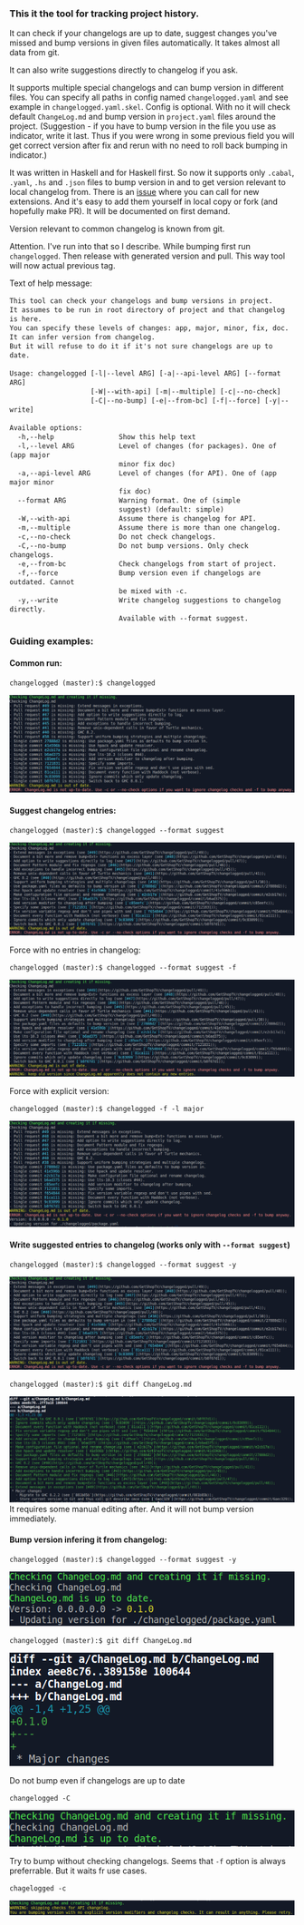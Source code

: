 ### This it the tool for tracking project history.

It can check if your changelogs are up to date, suggest changes you've missed and bump versions in given files automatically.
It takes almost all data from git.

It can also write suggestions directly to changelog if you ask.

It supports multiple special changelogs and can bump version in different files.
You can specify all paths in config named `changelogged.yaml` and see example in `changelogged.yaml.skel`.
Config is optional. With no it will check default `ChangeLog.md` and bump version in `project.yaml` files around the project.
(Suggestion - if you have to bump version in the file you use as indicator, write it last.
Thus if you were wrong in some previous field you will get correct version after fix and rerun with no need to roll back bumping in indicator.)

It was written in Haskell and for Haskell first.
So now it supports only `.cabal`, `.yaml`, `.hs` and `.json` files to bump version in and to get version relevant to local changelog from.
There is an [issue](https://github.com/GetShopTV/changelogged/issues/35) where you can call for new extensions.
And it's easy to add them yourself in local copy or fork (and hopefully make PR). It will be documented on first demand.

Version relevant to common changelog is known from git.

Attention. I've run into that so I describe. While bumping first run `changelogged`. Then release with generated version and pull. This way tool will now actual previous tag.

Text of help message:
```
This tool can check your changelogs and bump versions in project.
It assumes to be run in root directory of project and that changelog is here.
You can specify these levels of changes: app, major, minor, fix, doc.
It can infer version from changelog.
But it will refuse to do it if it's not sure changelogs are up to date.

Usage: changelogged [-l|--level ARG] [-a|--api-level ARG] [--format ARG]
                    [-W|--with-api] [-m|--multiple] [-c|--no-check]
                    [-C|--no-bump] [-e|--from-bc] [-f|--force] [-y|--write]

Available options:
  -h,--help                Show this help text
  -l,--level ARG           Level of changes (for packages). One of (app major
                           minor fix doc)
  -a,--api-level ARG       Level of changes (for API). One of (app major minor
                           fix doc)
  --format ARG             Warning format. One of (simple
                           suggest) (default: simple)
  -W,--with-api            Assume there is changelog for API.
  -m,--multiple            Assume there is more than one changelog.
  -c,--no-check            Do not check changelogs.
  -C,--no-bump             Do not bump versions. Only check changelogs.
  -e,--from-bc             Check changelogs from start of project.
  -f,--force               Bump version even if changelogs are outdated. Cannot
                           be mixed with -c.
  -y,--write               Write changelog suggestions to changelog directly.
                           Available with --format suggest.
```

### Guiding examples:

#### Common run:
```
changelogged (master):$ changelogged
```
![image1](common_run.png)

#### Suggest changelog entries:
```
changelogged (master):$ changelogged --format suggest
```
![image2](suggest.png)

Force with no entries in changelog:
```
changelogged (master):$ changelogged --format suggest -f
```
![image3](no_force.png)

Force with explicit version:
```
changelogged (master):$ changelogged -f -l major
```
![image4](force.png)

#### Write suggested entries to changelog (works only with `--format suggest`)
```
changelogged (master):$ changelogged --format suggest -y
```
![image5](suggest.png)
```
changelogged (master):$ git diff ChangeLog.md
```
![image6](chlog_diff.png)
It requires some manual editing after. And it will not bump version immediately.

#### Bump version infering it from changelog:
```
changelogged (master):$ changelogged --format suggest -y
```
![image7](bump.png)
```
changelogged (master):$ git diff ChangeLog.md
```
![image8](release.png)

Do not bump even if changelogs are up to date
```
changelogged -C
```
![image9](no_bump.png)

Try to bump without checking changelogs. Seems that `-f` option is always preferrable. But it waits fr use cases.
```
chagelogged -c
```
![image10](no_check.png)
